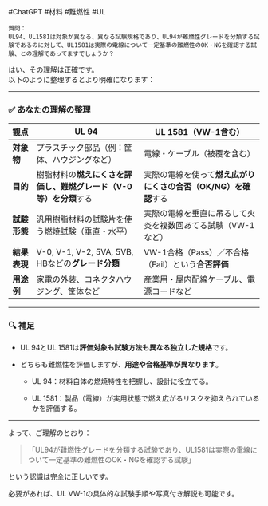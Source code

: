 #ChatGPT #材料 #難燃性 #UL

```
質問：
UL94、UL1581は対象が異なる、異なる試験規格であり、UL94が難燃性グレードを分類する試験であるのに対して、UL1581は実際の電線について一定基準の難燃性のOK・NGを確認する試験、との理解であってますでしょうか？
```

はい、その理解は正確です。  
以下のように整理するとより明確になります：

---

### ✅ あなたの理解の整理

|観点|UL 94|UL 1581（VW-1含む）|
|---|---|---|
|**対象物**|プラスチック部品（例：筐体、ハウジングなど）|電線・ケーブル（被覆を含む）|
|**目的**|樹脂材料の**燃えにくさを評価し、難燃グレード（V-0等）を分類**する|実際の電線を使って**燃え広がりにくさの合否（OK/NG）を確認**する|
|**試験形態**|汎用樹脂材料の試験片を使う燃焼試験（垂直・水平）|実際の電線を垂直に吊るして火炎を複数回あてる試験（VW-1など）|
|**結果表現**|V-0, V-1, V-2, 5VA, 5VB, HBなどの**グレード分類**|VW-1合格（Pass）／不合格（Fail）という**合否評価**|
|**用途例**|家電の外装、コネクタハウジング、筐体など|産業用・屋内配線ケーブル、電源コードなど|

---

### 🔍 補足

- UL 94とUL 1581は**評価対象も試験方法も異なる独立した規格**です。
    
- どちらも難燃性を評価しますが、**用途や合格基準が異なります**。
    
    - UL 94：材料自体の燃焼特性を把握し、設計に役立てる。
        
    - UL 1581：製品（電線）が実用状態で燃え広がるリスクを抑えられているかを評価する。
        

---

よって、ご理解のとおり：

> 「UL94が難燃性グレードを分類する試験であり、UL1581は実際の電線について一定基準の難燃性のOK・NGを確認する試験」

という認識は完全に正しいです。

必要があれば、UL VW-1の具体的な試験手順や写真付き解説も可能です。